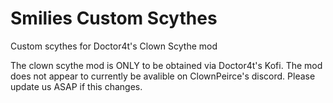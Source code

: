 # Smilies Custom Scythes
 Custom scythes for Doctor4t's Clown Scythe mod

The clown scythe mod is ONLY to be obtained via Doctor4t's Kofi. The mod does not appear to currently be avalible on ClownPeirce's discord. Please update us ASAP if this changes.
